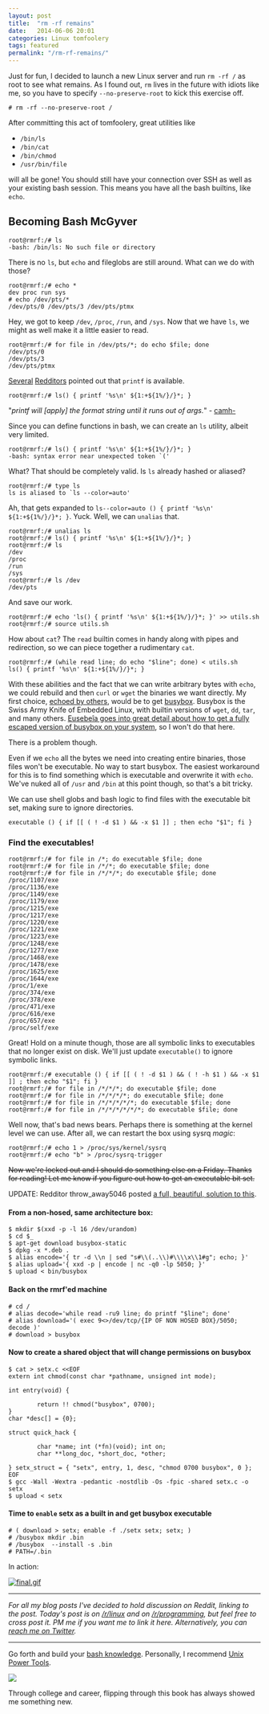 ```yaml
---
layout: post
title:  "rm -rf remains"
date:   2014-06-06 20:01
categories: Linux tomfoolery
tags: featured
permalink: "/rm-rf-remains/"
---
```


Just for fun, I decided to launch a new Linux server and run `rm -rf /` as root to see what remains. As I found out, `rm` lives in the future with idiots like me, so you have to specify `--no-preserve-root` to kick this exercise off.

    # rm -rf --no-preserve-root /

After committing this act of tomfoolery, great utilities like

* `/bin/ls`
* `/bin/cat`
* `/bin/chmod`
* `/usr/bin/file`

will all be gone! You should still have your connection over SSH as well as your existing bash session. This means you have all the bash builtins, like `echo`. 

## Becoming Bash McGyver

```console
root@rmrf:/# ls
-bash: /bin/ls: No such file or directory
```

There is no `ls`, but `echo` and fileglobs are still around. What can we do with those?

```console
root@rmrf:/# echo *
dev proc run sys
# echo /dev/pts/*
/dev/pts/0 /dev/pts/3 /dev/pts/ptmx
```

Hey, we got to keep `/dev`, `/proc`, `/run`, and `/sys`.  Now that we have `ls`, we  might as well make it a little easier to read.

```console
root@rmrf:/# for file in /dev/pts/*; do echo $file; done
/dev/pts/0
/dev/pts/3
/dev/pts/ptmx
```

[Several](http://www.reddit.com/r/programming/comments/27j311/rm_rf_remains/ci1gc4i) [Redditors](http://www.reddit.com/r/programming/comments/27j311/rm_rf_remains/ci1gpli) pointed out that `printf` is available.

```console
root@rmrf:/# ls() { printf '%s\n' ${1:+${1%/}/}*; }
```

"*printf will [apply] the format string until it runs out of args.*" - [camh-](http://www.reddit.com/user/camh-)

Since you can define functions in bash, we can create an `ls` utility, albeit very limited.

```console
root@rmrf:/# ls() { printf '%s\n' ${1:+${1%/}/}*; }
-bash: syntax error near unexpected token `('
```

What? That should be completely valid. Is `ls` already hashed or aliased?

```console
root@rmrf:/# type ls
ls is aliased to `ls --color=auto'
```

Ah, that gets expanded to `ls--color=auto () { printf '%s\n' ${1:+${1%/}/}*; }`. Yuck. Well, we can `unalias` that.

```console
root@rmrf:/# unalias ls
root@rmrf:/# ls() { printf '%s\n' ${1:+${1%/}/}*; }
root@rmrf:/# ls
/dev
/proc
/run
/sys
root@rmrf:/# ls /dev
/dev/pts
```

And save our work.
```console
root@rmrf:/# echo 'ls() { printf '%s\n' ${1:+${1%/}/}*; }' >> utils.sh
root@rmrf:/# source utils.sh
```

How about `cat`? The `read` builtin comes in handy along with pipes and redirection, so we can piece together a rudimentary `cat`.

```console
root@rmrf:/# (while read line; do echo "$line"; done) < utils.sh
ls() { printf '%s\n' ${1:+${1%/}/}*; }
```

With these abilities and the fact that we can write arbitrary bytes with `echo`, we could rebuild and then `curl` or `wget` the binaries we want directly. My first choice, [echoed by others](http://eusebeia.dyndns.org/bashcp), would be to get [busybox](http://www.busybox.net/about.html). Busybox is the Swiss Army Knife of Embedded Linux, with builtin versions of `wget`, `dd`, `tar`, and many others. [Eusebeîa goes into great detail about how to get a fully escaped version of busybox on your system](http://eusebeia.dyndns.org/bashcp), so I won't do that here.

There is a problem though.

Even if we `echo` all the bytes we need into creating entire binaries, those files won't be executable. No way to start busybox. The easiest workaround for this is to find something which is executable and overwrite it with `echo`. We've nuked all of `/usr` and `/bin` at this point though, so that's a bit tricky.

We can use shell globs and bash logic to find files with the executable bit set, making sure to ignore directories.

```console
executable () { if [[ ( ! -d $1 ) && -x $1 ]] ; then echo "$1"; fi }
```

### Find the executables!

```console
root@rmrf:/# for file in /*; do executable $file; done
root@rmrf:/# for file in /*/*; do executable $file; done
root@rmrf:/# for file in /*/*/*; do executable $file; done
/proc/1107/exe
/proc/1136/exe
/proc/1149/exe
/proc/1179/exe
/proc/1215/exe
/proc/1217/exe
/proc/1220/exe
/proc/1221/exe
/proc/1223/exe
/proc/1248/exe
/proc/1277/exe
/proc/1468/exe
/proc/1478/exe
/proc/1625/exe
/proc/1644/exe
/proc/1/exe
/proc/374/exe
/proc/378/exe
/proc/471/exe
/proc/616/exe
/proc/657/exe
/proc/self/exe
```

Great! Hold on a minute though, those are all symbolic links to executables that no longer exist on disk. We'll just update `executable()` to ignore symbolic links.

```console
root@rmrf:/# executable () { if [[ ( ! -d $1 ) && ( ! -h $1 ) && -x $1 ]] ; then echo "$1"; fi }
root@rmrf:/# for file in /*/*/*; do executable $file; done
root@rmrf:/# for file in /*/*/*/*; do executable $file; done
root@rmrf:/# for file in /*/*/*/*/*; do executable $file; done
root@rmrf:/# for file in /*/*/*/*/*/*; do executable $file; done
```

Well now, that's bad news bears. Perhaps there is something at the kernel level we can use. After all, we can restart the box using sysrq *magic*:

```console
root@rmrf:/# echo 1 > /proc/sys/kernel/sysrq
root@rmrf:/# echo "b" > /proc/sysrq-trigger
```

~~Now we're locked out and I should do something else on a Friday. Thanks for reading! Let me know if you figure out how to get an executable bit set.~~

UPDATE: Redditor throw_away5046 posted [a full, beautiful, solution to this](http://www.reddit.com/r/linux/comments/27is0x/rm_rf_remains/ci199bk).

#### From a non-hosed, same architecture box:

```console
$ mkdir $(xxd -p -l 16 /dev/urandom)
$ cd $_
$ apt-get download busybox-static
$ dpkg -x *.deb .
$ alias encode='{ tr -d \\n | sed "s#\\(..\\)#\\\\x\\1#g"; echo; }'
$ alias upload='{ xxd -p | encode | nc -q0 -lp 5050; }'
$ upload < bin/busybox
```

#### Back on the rmrf'ed machine

```console
# cd /
# alias decode='while read -ru9 line; do printf "$line"; done'
# alias download='( exec 9<>/dev/tcp/{IP OF NON HOSED BOX}/5050; decode )'
# download > busybox
```

#### Now to create a shared object that will change permissions on busybox

```console
$ cat > setx.c <<EOF
extern int chmod(const char *pathname, unsigned int mode);

int entry(void) {

        return !! chmod("busybox", 0700);
}
char *desc[] = {0};

struct quick_hack {

        char *name; int (*fn)(void); int on;
        char **long_doc, *short_doc, *other;

} setx_struct = { "setx", entry, 1, desc, "chmod 0700 busybox", 0 };
EOF
$ gcc -Wall -Wextra -pedantic -nostdlib -Os -fpic -shared setx.c -o setx
$ upload < setx
```

#### Time to `enable` setx as a built in and get busybox executable
```console
# ( download > setx; enable -f ./setx setx; setx; )
# /busybox mkdir .bin
# /busybox  --install -s .bin
# PATH=/.bin
```

In action:

[![final.gif](https://d23f6h5jpj26xu.cloudfront.net/wwijp23ztne0tw_small.gif)](http://img.svbtle.com/wwijp23ztne0tw.gif)

---------

*For all my blog posts I've decided to hold discussion on Reddit, linking to the post. Today's post is on [/r/linux](http://www.reddit.com/r/linux/comments/27is0x/rm_rf_remains/) and on [/r/programming](http://www.reddit.com/r/programming/comments/27j311/rm_rf_remains/), but feel free to cross post it. PM me if you want me to link it here. Alternatively, you can [reach me on Twitter](https://twitter.com/rgbkrk).*

-------------

Go forth and build your <a target="_blank" href="http://www.amazon.com/s/?_encoding=UTF8&camp=1789&creative=390957&keywords=bash&linkCode=ur2&qid=1402239800&rh=n%3A283155%2Ck%3Abash&sort=relevancerank&tag=lamops-20&linkId=OXSOLI7W574KTESZ">bash knowledge</a>. Personally, I recommend <a href="http://www.amazon.com/gp/product/0596003307/ref=as_li_tl?ie=UTF8&camp=1789&creative=390957&creativeASIN=0596003307&linkCode=as2&tag=lamops-20">Unix Power Tools</a>.

<a href="http://www.amazon.com/gp/product/0596003307/ref=as_li_tl?ie=UTF8&camp=1789&creative=390957&creativeASIN=0596003307&linkCode=as2&tag=lamops-20"><img border="0" src="http://ws-na.amazon-adsystem.com/widgets/q?_encoding=UTF8&ASIN=0596003307&Format=_SL160_&ID=AsinImage&MarketPlace=US&ServiceVersion=20070822&WS=1&tag=lamops-20" style="display:block; margin-left:auto; margin-right:auto"></a>

Through college and career, flipping through this book has always showed me something new.


<img src="https://ir-na.amazon-adsystem.com/e/ir?t=lamops-20&l=as2&o=1&a=0596003307" width="1" height="1" border="0" style="border:none !important; margin:0px !important;" />
<img src="https://ir-na.amazon-adsystem.com/e/ir?t=lamops-20&l=ur2&o=1" width="1" height="1" border="0" style="border:none !important; margin:0px !important;" />

